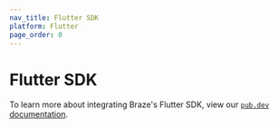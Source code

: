 ```yaml
---
nav_title: Flutter SDK
platform: Flutter
page_order: 0
---
```


# Flutter SDK

To learn more about integrating Braze's Flutter SDK, view our [`pub.dev` documentation](https://pub.dev/packages/braze_plugin).
